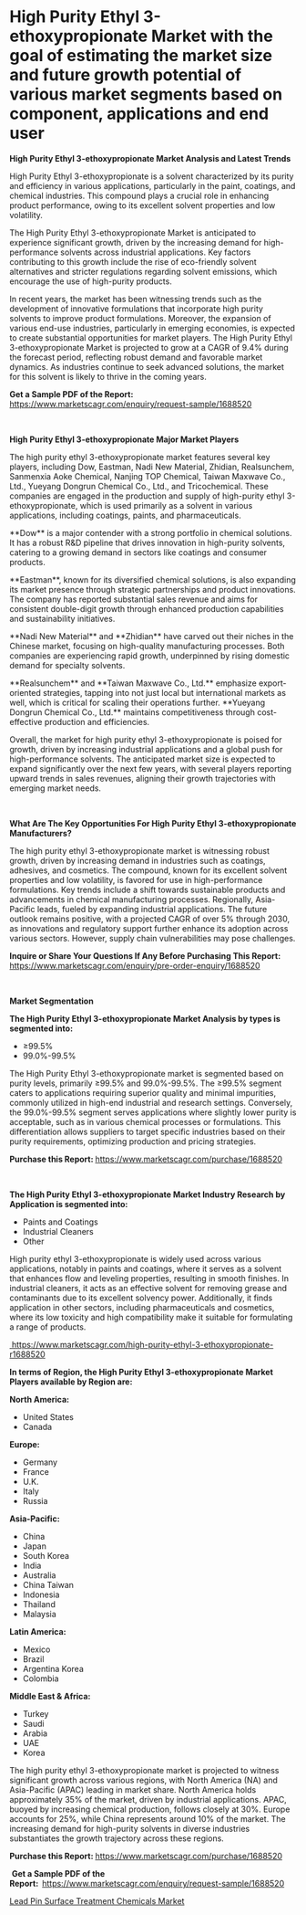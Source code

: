 <p><h1>High Purity Ethyl 3-ethoxypropionate Market with the goal of estimating the market size and future growth potential of various market segments based on component, applications and end user</h1></p><p><strong>High Purity Ethyl 3-ethoxypropionate Market Analysis and Latest Trends</strong></p>
<p><p>High Purity Ethyl 3-ethoxypropionate is a solvent characterized by its purity and efficiency in various applications, particularly in the paint, coatings, and chemical industries. This compound plays a crucial role in enhancing product performance, owing to its excellent solvent properties and low volatility. </p><p>The High Purity Ethyl 3-ethoxypropionate Market is anticipated to experience significant growth, driven by the increasing demand for high-performance solvents across industrial applications. Key factors contributing to this growth include the rise of eco-friendly solvent alternatives and stricter regulations regarding solvent emissions, which encourage the use of high-purity products.</p><p>In recent years, the market has been witnessing trends such as the development of innovative formulations that incorporate high purity solvents to improve product formulations. Moreover, the expansion of various end-use industries, particularly in emerging economies, is expected to create substantial opportunities for market players. The High Purity Ethyl 3-ethoxypropionate Market is projected to grow at a CAGR of 9.4% during the forecast period, reflecting robust demand and favorable market dynamics. As industries continue to seek advanced solutions, the market for this solvent is likely to thrive in the coming years.</p></p>
<p><strong>Get a Sample PDF of the Report:&nbsp;</strong> <a href="https://www.marketscagr.com/enquiry/request-sample/1688520?utm_campaign=2476&utm_medium=2&utm_source=Github&utm_content=ia&utm_term=26032025&utm_id=high-purity-ethyl-3-ethoxypropionate">https://www.marketscagr.com/enquiry/request-sample/1688520</a></p>
<p>&nbsp;</p>
<p><strong>High Purity Ethyl 3-ethoxypropionate Major Market Players</strong></p>
<p><p>The high purity ethyl 3-ethoxypropionate market features several key players, including Dow, Eastman, Nadi New Material, Zhidian, Realsunchem, Sanmenxia Aoke Chemical, Nanjing TOP Chemical, Taiwan Maxwave Co., Ltd., Yueyang Dongrun Chemical Co., Ltd., and Tricochemical. These companies are engaged in the production and supply of high-purity ethyl 3-ethoxypropionate, which is used primarily as a solvent in various applications, including coatings, paints, and pharmaceuticals.</p><p>**Dow** is a major contender with a strong portfolio in chemical solutions. It has a robust R&D pipeline that drives innovation in high-purity solvents, catering to a growing demand in sectors like coatings and consumer products. </p><p>**Eastman**, known for its diversified chemical solutions, is also expanding its market presence through strategic partnerships and product innovations. The company has reported substantial sales revenue and aims for consistent double-digit growth through enhanced production capabilities and sustainability initiatives.</p><p>**Nadi New Material** and **Zhidian** have carved out their niches in the Chinese market, focusing on high-quality manufacturing processes. Both companies are experiencing rapid growth, underpinned by rising domestic demand for specialty solvents.</p><p>**Realsunchem** and **Taiwan Maxwave Co., Ltd.** emphasize export-oriented strategies, tapping into not just local but international markets as well, which is critical for scaling their operations further. **Yueyang Dongrun Chemical Co., Ltd.** maintains competitiveness through cost-effective production and efficiencies.</p><p>Overall, the market for high purity ethyl 3-ethoxypropionate is poised for growth, driven by increasing industrial applications and a global push for high-performance solvents. The anticipated market size is expected to expand significantly over the next few years, with several players reporting upward trends in sales revenues, aligning their growth trajectories with emerging market needs.</p></p>
<p>&nbsp;</p>
<p><strong>What Are The Key Opportunities For High Purity Ethyl 3-ethoxypropionate Manufacturers?</strong></p>
<p><p>The high purity ethyl 3-ethoxypropionate market is witnessing robust growth, driven by increasing demand in industries such as coatings, adhesives, and cosmetics. The compound, known for its excellent solvent properties and low volatility, is favored for use in high-performance formulations. Key trends include a shift towards sustainable products and advancements in chemical manufacturing processes. Regionally, Asia-Pacific leads, fueled by expanding industrial applications. The future outlook remains positive, with a projected CAGR of over 5% through 2030, as innovations and regulatory support further enhance its adoption across various sectors. However, supply chain vulnerabilities may pose challenges.</p></p>
<p><strong>Inquire or Share Your Questions If Any Before Purchasing This Report:</strong> <a href="https://www.marketscagr.com/enquiry/pre-order-enquiry/1688520?utm_campaign=2476&utm_medium=2&utm_source=Github&utm_content=ia&utm_term=26032025&utm_id=high-purity-ethyl-3-ethoxypropionate">https://www.marketscagr.com/enquiry/pre-order-enquiry/1688520</a></p>
<p>&nbsp;</p>
<p><strong>Market Segmentation</strong></p>
<p><strong>The High Purity Ethyl 3-ethoxypropionate Market Analysis by types is segmented into:</strong></p>
<p><ul><li>≥99.5%</li><li>99.0%-99.5%</li></ul></p>
<p><p>The High Purity Ethyl 3-ethoxypropionate market is segmented based on purity levels, primarily ≥99.5% and 99.0%-99.5%. The ≥99.5% segment caters to applications requiring superior quality and minimal impurities, commonly utilized in high-end industrial and research settings. Conversely, the 99.0%-99.5% segment serves applications where slightly lower purity is acceptable, such as in various chemical processes or formulations. This differentiation allows suppliers to target specific industries based on their purity requirements, optimizing production and pricing strategies.</p></p>
<p><strong>Purchase this Report:&nbsp;</strong><a href="https://www.marketscagr.com/purchase/1688520?utm_campaign=2476&utm_medium=2&utm_source=Github&utm_content=ia&utm_term=26032025&utm_id=high-purity-ethyl-3-ethoxypropionate">https://www.marketscagr.com/purchase/1688520</a></p>
<p>&nbsp;</p>
<p><strong>The High Purity Ethyl 3-ethoxypropionate Market Industry Research by Application is segmented into:</strong></p>
<p><ul><li>Paints and Coatings</li><li>Industrial Cleaners</li><li>Other</li></ul></p>
<p><p>High purity ethyl 3-ethoxypropionate is widely used across various applications, notably in paints and coatings, where it serves as a solvent that enhances flow and leveling properties, resulting in smooth finishes. In industrial cleaners, it acts as an effective solvent for removing grease and contaminants due to its excellent solvency power. Additionally, it finds application in other sectors, including pharmaceuticals and cosmetics, where its low toxicity and high compatibility make it suitable for formulating a range of products.</p></p>
<p><a href="https://www.marketscagr.com/high-purity-ethyl-3-ethoxypropionate-r1688520?utm_campaign=2476&utm_medium=2&utm_source=Github&utm_content=ia&utm_term=26032025&utm_id=high-purity-ethyl-3-ethoxypropionate">&nbsp;https://www.marketscagr.com/high-purity-ethyl-3-ethoxypropionate-r1688520</a></p>
<p><strong>In terms of Region, the High Purity Ethyl 3-ethoxypropionate Market Players available by Region are:</strong></p>
<p>
    <p> <strong> North America: </strong>
        <ul>
            <li>United States</li>
            <li>Canada</li>
        </ul>
        </p> 
    <p> <strong> Europe: </strong>
        <ul>
            <li>Germany</li>
            <li>France</li>
            <li>U.K.</li>
            <li>Italy</li>
            <li>Russia</li>
        </ul>
        </p> 
    <p> <strong> Asia-Pacific: </strong>
        <ul>
            <li>China</li>
            <li>Japan</li>
            <li>South Korea</li>
            <li>India</li>
            <li>Australia</li>
            <li>China Taiwan</li>
            <li>Indonesia</li>
            <li>Thailand</li>
            <li>Malaysia</li>
        </ul>
        </p> 
    <p> <strong> Latin America: </strong>
        <ul>
            <li>Mexico</li>
            <li>Brazil</li>
            <li>Argentina Korea</li>
            <li>Colombia</li>
        </ul>
        </p> 
    <p> <strong> Middle East & Africa: </strong>
        <ul>
            <li>Turkey</li>
            <li>Saudi</li>
            <li>Arabia</li>
            <li>UAE</li>
            <li>Korea</li>
        </ul>
    </p>
    </p>
<p><p>The high purity ethyl 3-ethoxypropionate market is projected to witness significant growth across various regions, with North America (NA) and Asia-Pacific (APAC) leading in market share. North America holds approximately 35% of the market, driven by industrial applications. APAC, buoyed by increasing chemical production, follows closely at 30%. Europe accounts for 25%, while China represents around 10% of the market. The increasing demand for high-purity solvents in diverse industries substantiates the growth trajectory across these regions.</p></p>
<p><strong>Purchase this Report: </strong><a href="https://www.marketscagr.com/purchase/1688520?utm_campaign=2476&utm_medium=2&utm_source=Github&utm_content=ia&utm_term=26032025&utm_id=high-purity-ethyl-3-ethoxypropionate">https://www.marketscagr.com/purchase/1688520</a></p>
<p>&nbsp;<strong>Get a Sample PDF of the Report:&nbsp;&nbsp;</strong><a href="https://www.marketscagr.com/enquiry/request-sample/1688520?utm_campaign=2476&utm_medium=2&utm_source=Github&utm_content=ia&utm_term=26032025&utm_id=high-purity-ethyl-3-ethoxypropionate">https://www.marketscagr.com/enquiry/request-sample/1688520</a></p>
<p><strong></strong></p>
<p><p><a href="https://github.com/sungbruington660/Market-Research-Report-List-1/blob/main/lead-pin-surface-treatment-chemicals-market.md?utm_campaign=2476&utm_medium=2&utm_source=Github&utm_content=ia&utm_term=26032025&utm_id=high-purity-ethyl-3-ethoxypropionate">Lead Pin Surface Treatment Chemicals Market</a></p></p>